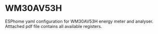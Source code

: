 # WM30AV53H
ESPhome yaml configuration for WM30AV53H energy meter and analyser.
Atttached pdf file contains all available registers.
